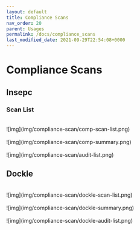 ```yaml
---
layout: default
title: Compliance Scans
nav_order: 20
parent: Usages
permalink: /docs/compliance_scans
last_modified_date: 2021-09-29T22:54:08+0000
---
```


# Compliance Scans

## Insepc

### Scan List

<br>
![img](img/compliance-scan/comp-scan-list.png)
<br>


<br>
![img](img/compliance-scan/comp-summary.png)
<br>


<br>
![img](img/compliance-scan/audit-list.png)
<br>

## Dockle

<br>
![img](img/compliance-scan/dockle-scan-list.png)
<br>


<br>
![img](img/compliance-scan/dockle-summary.png)
<br>


<br>
![img](img/compliance-scan/dockle-audit-list.png)
<br>